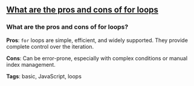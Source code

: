 ## [What are the pros and cons of for loops](#what-are-the-pros-and-cons-of-for-loops)

### What are the pros and cons of for loops?

**Pros**: `for` loops are simple, efficient, and widely supported. They provide complete control over the iteration.

**Cons**: Can be error-prone, especially with complex conditions or manual index management.

**Tags**: basic, JavaScript, loops


